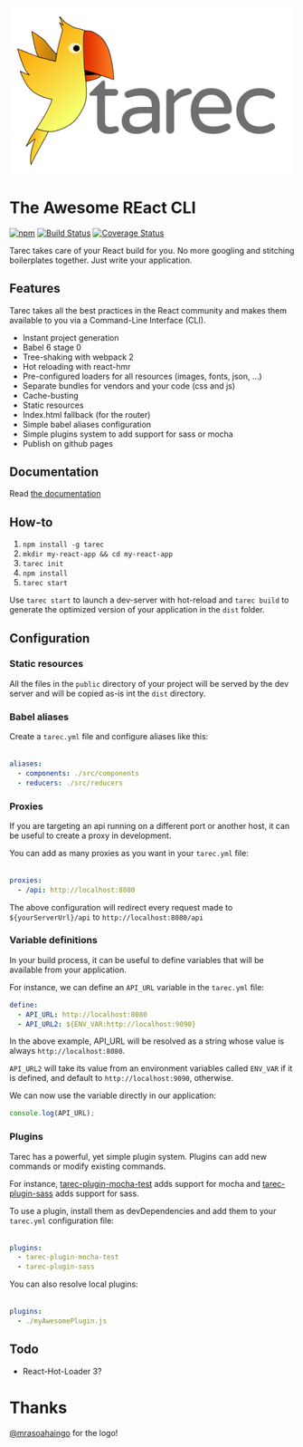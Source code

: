 ![Tarec logo](img/logo.png)

# The Awesome REact CLI

[![npm](https://img.shields.io/npm/v/tarec.svg)](https://www.npmjs.com/package/tarec)
[![Build Status](https://travis-ci.org/geowarin/tarec.svg?branch=master)](https://travis-ci.org/geowarin/tarec)
[![Coverage Status](https://coveralls.io/repos/github/geowarin/tarec/badge.svg?branch=master)](https://coveralls.io/github/geowarin/tarec?branch=master)

Tarec takes care of your React build for you. No more googling and stitching boilerplates together. Just write your application.

## Features

Tarec takes all the best practices in the React community and makes them available to you via a Command-Line Interface (CLI).

* Instant project generation
* Babel 6 stage 0
* Tree-shaking with webpack 2
* Hot reloading with react-hmr
* Pre-configured loaders for all resources (images, fonts, json, ...)
* Separate bundles for vendors and your code (css and js)
* Cache-busting
* Static resources
* Index.html fallback (for the router)
* Simple babel aliases configuration
* Simple plugins system to add support for sass or mocha
* Publish on github pages

## Documentation

Read [the documentation](http://geowarin.github.io/tarec/)

## How-to

1. `npm install -g tarec`
2. `mkdir my-react-app && cd my-react-app`
3. `tarec init`
3. `npm install`
4. `tarec start`

Use `tarec start` to launch a dev-server with hot-reload and `tarec build` to generate the optimized version of your application
in the `dist` folder.

## Configuration

### Static resources

All the files in the `public` directory of your project will be served by the dev server and will be copied
as-is int the `dist` directory.

### Babel aliases

Create a `tarec.yml` file and configure aliases like this:

```yaml

aliases:
  - components: ./src/components
  - reducers: ./src/reducers

```

### Proxies

If you are targeting an api running on a different port or another host, it can be useful to create a proxy in development.

You can add as many proxies as you want in your `tarec.yml` file:

```yaml

proxies:
  - /api: http://localhost:8080

```

The above configuration will redirect every request made to `${yourServerUrl}/api` to `http://localhost:8080/api`

### Variable definitions

In your build process, it can be useful to define variables that will be available
from your application.

For instance, we can define an `API_URL` variable in the `tarec.yml` file:

```yaml
define:
  - API_URL: http://localhost:8080
  - API_URL2: ${ENV_VAR:http://localhost:9090}
```

In the above example, API_URL will be resolved as a string whose value is always
`http://localhost:8080`.

`API_URL2` will take its value from an environment variables
called `ENV_VAR` if it is defined, and default to `http://localhost:9090`, otherwise.

We can now use the variable directly in our application:

```javascript
console.log(API_URL);
```

### Plugins

Tarec has a powerful, yet simple plugin system.
Plugins can add new commands or modify existing commands.

For instance, [tarec-plugin-mocha-test](https://github.com/geowarin/tarec-plugin-mocha-test) adds support for mocha
and [tarec-plugin-sass](https://github.com/geowarin/tarec-plugin-sass) adds support for sass.

To use a plugin, install them as devDependencies and add them to your `tarec.yml` configuration file:

```yaml

plugins:
  - tarec-plugin-mocha-test
  - tarec-plugin-sass

```

You can also resolve local plugins:


```yaml

plugins:
  - ./myAwesomePlugin.js

```

## Todo

* React-Hot-Loader 3?

# Thanks

[@mrasoahaingo](https://github.com/mrasoahaingo) for the logo!
